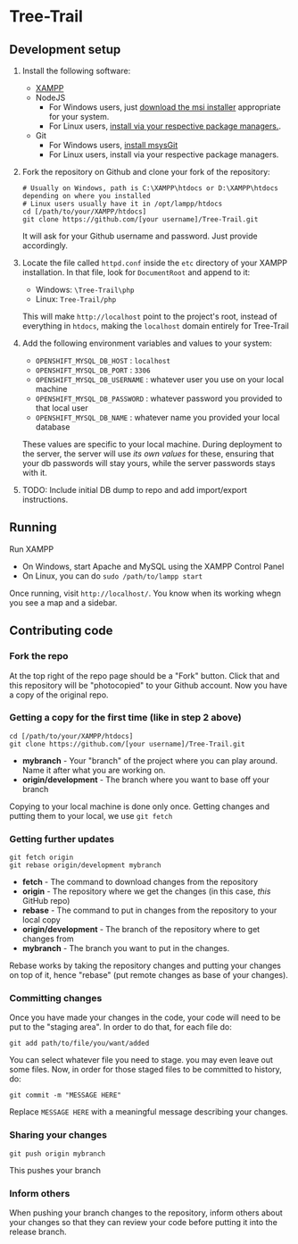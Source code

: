 Tree-Trail
==========

## Development setup

1. Install the following software:
    
    - [XAMPP](https://www.apachefriends.org/download.html)
    - NodeJS
        - For Windows users, just [download the msi installer](http://nodejs.org/download/) appropriate for your system.
        - For Linux users, [install via your respective package managers.](https://github.com/joyent/node/wiki/installing-node.js-via-package-manager).
    - Git
        - For Windows users, [install msysGit](https://msysgit.github.io/)
        - For Linux users, install via your respective package managers.

2. Fork the repository on Github and clone your fork of the repository:
   
    ```
    # Usually on Windows, path is C:\XAMPP\htdocs or D:\XAMPP\htdocs depending on where you installed
    # Linux users usually have it in /opt/lampp/htdocs
    cd [/path/to/your/XAMPP/htdocs] 
    git clone https://github.com/[your username]/Tree-Trail.git
    ```

   It will ask for your Github username and password. Just provide accordingly.
   
3. Locate the file called `httpd.conf` inside the `etc` directory of your XAMPP installation. In that file, look for `DocumentRoot` and append to it:
    
    - Windows: `\Tree-Trail\php`
    - Linux: `Tree-Trail/php`
    
    This will make `http://localhost` point to the project's root, instead of everything in `htdocs`, making the `localhost` domain entirely for Tree-Trail

4. Add the following environment variables and values to your system:

    - `OPENSHIFT_MYSQL_DB_HOST` : `localhost`
    - `OPENSHIFT_MYSQL_DB_PORT` : `3306`
    - `OPENSHIFT_MYSQL_DB_USERNAME` : whatever user you use on your local machine
    - `OPENSHIFT_MYSQL_DB_PASSWORD` : whatever password you provided to that local user
    - `OPENSHIFT_MYSQL_DB_NAME` : whatever name you provided your local database
    
    These values are specific to your local machine. During deployment to the server, the server will use *its own values* for these, ensuring that your db passwords will stay yours, while the server passwords stays with it.

6. TODO: Include initial DB dump to repo and add import/export instructions.

## Running

Run XAMPP 

- On Windows, start Apache and MySQL using the XAMPP Control Panel
- On Linux, you can do `sudo /path/to/lampp start`

Once running, visit `http://localhost/`. You know when its working whegn you see a map and a sidebar.

## Contributing code

### Fork the repo

At the top right of the repo page should be a "Fork" button. Click that and this repository will be "photocopied" to your Github account. Now you have a copy of the original repo.

### Getting a copy for the first time (like in step 2 above)

```
cd [/path/to/your/XAMPP/htdocs] 
git clone https://github.com/[your username]/Tree-Trail.git
```

- **mybranch** - Your "branch" of the project where you can play around. Name it after what you are working on.
- **origin/development** - The branch where you want to base off your branch

Copying to your local machine is done only once. Getting changes and putting them to your local, we use `git fetch`

### Getting further updates

```
git fetch origin
git rebase origin/development mybranch
```

- **fetch** - The command to download changes from the repository
- **origin** - The repository where we get the changes (in this case, *this* GitHub repo)
- **rebase** - The command to put in changes from the repository to your local copy
- **origin/development** - The branch of the repository where to get changes from
- **mybranch** - The branch you want to put in the changes.

Rebase works by taking the repository changes and putting your changes on top of it, hence "rebase" (put remote changes as base of your changes).

### Committing changes

Once you have made your changes in the code, your code will need to be put to the "staging area". In order to do that, for each file do:

```
git add path/to/file/you/want/added
```

You can select whatever file you need to stage. you may even leave out some files. Now, in order for those staged files to be committed to history, do:

```
git commit -m "MESSAGE HERE"
```

Replace `MESSAGE HERE` with a meaningful message describing your changes.

### Sharing your changes

```
git push origin mybranch
```

This pushes your branch

### Inform others

When pushing your branch changes to the repository, inform others about your changes so that they can review your code before putting it into the release branch.
